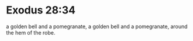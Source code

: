 # Exodus 28:34

a golden bell and a pomegranate, a golden bell and a pomegranate, around the hem of the robe.
